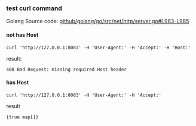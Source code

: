 ### test curl command

Golang Source code: [github/golang/go/src/net/http/server.go#L983-L985](https://github.com/golang/go/blob/d77f4c0c5c966c37960cd691656fba184ae770ff/src/net/http/server.go#L983-L985)

#### not has Host

```shell
curl 'http://127.0.0.1:8083' -H 'User-Agent:' -H 'Accept:' -H 'Host:'
```

result:

```
400 Bad Request: missing required Host header
```

#### has Host

```shell
curl 'http://127.0.0.1:8083' -H 'User-Agent:' -H 'Accept:'
```

result

```
{true map[]}
```

